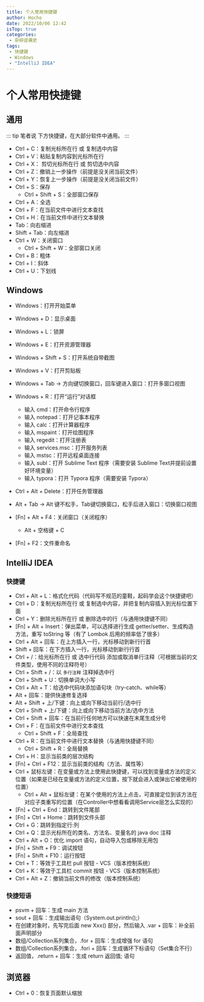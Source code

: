 ```yaml
---
title: 个人常用快捷键
author: Hocho
date: 2022/10/06 12:42
isTop: true
categories:
 - 杂碎逆袭史
tags:
 - 快捷键
 - Windows
 - "IntelliJ IDEA"
---
```


# 个人常用快捷键 <Badge text="持续更新" type="warning" />

## 通用

::: tip 笔者说
下方快捷键，在大部分软件中通用。
:::

- Ctrl + C：复制光标所在行 或 复制选中内容
- Ctrl + V：粘贴复制内容到光标所在行
- Ctrl + X： 剪切光标所在行 或 剪切选中内容
- Ctrl + Z：撤销上一步操作（前提是没关闭当前文件）
- Ctrl + Y：恢复上一步操作（前提是没关闭当前文件）
- Ctrl + S：保存
  - Ctrl + Shift + S：全部窗口保存
- Ctrl + A：全选
- Ctrl + F：在当前文件中进行文本查找
- Ctrl + H：在当前文件中进行文本替换
- Tab：向右缩进
- Shift + Tab：向左缩进
- Ctrl + W：关闭窗口
  - Ctrl + Shift + W：全部窗口关闭
- Ctrl + B：粗体
- Ctrl + I：斜体
- Ctrl + U：下划线

## Windows

- Windows：打开开始菜单
- Windows + D：显示桌面
- Windows + L：锁屏
- Windows + E：打开资源管理器
- Windows + Shift + S：打开系统自带截图
- Windows + V：打开剪贴板
- Windows + Tab -> 方向键切换窗口，回车键进入窗口：打开多窗口视图
- Windows + R：打开“运行”对话框
  - 输入 cmd：打开命令行程序
  - 输入 notepad：打开记事本程序
  - 输入 calc：打开计算器程序
  - 输入 mspaint：打开绘图程序
  - 输入 regedit：打开注册表
  - 输入 services.msc：打开服务列表
  - 输入 mstsc：打开远程桌面连接
  - 输入 subl：打开 Sublime Text 程序（需要安装 Sublime Text并提前设置好环境变量）
  - 输入 typora：打开 Typora 程序（需要安装 Typora）
  
- Ctrl + Alt + Delete：打开任务管理器

- Alt + Tab -> Alt 键不松手，Tab键切换窗口，松手后进入窗口：切换窗口视图
- [Fn] + Alt + F4：关闭窗口（关闭程序）
  - Alt + 空格键 + C
- [Fn] + F2：文件重命名

## IntelliJ IDEA

### 快捷键

- Ctrl + Alt + L：格式化代码（代码写不规范的童鞋，起码学会这个快捷键吧）
- Ctrl + D：复制光标所在行 或 复制选中内容，并把复制内容插入到光标位置下面
- Ctrl + Y：删除光标所在行 或 删除选中的行（与通用快捷键不同）
- [Fn] + Alt + Insert：弹出菜单，可以选择进行生成 getter/setter、生成构造方法，重写 toString 等（有了 Lombok 后用的频率低了很多）
- Ctrl + Alt + 回车：在上方插入一行，光标移动到新行行首
- Shift + 回车：在下方插入一行，光标移动到新行行首
- Ctrl + /：给光标所在行 或 选中行代码 添加或取消单行注释（可根据当前的文件类型，使用不同的注释符号）
- Ctrl + Shift + /：以 `多行注释` 注释掉选中行
- Ctrl + Shift + U：切换单词大小写
- Ctrl + Alt + T：给选中代码块添加语句块（try-catch、while等）
- Alt + 回车：提供快速修复选择
- Alt + Shift + 上/下键：向上或向下移动当前行/选中行
- Ctrl + Shift + 上/下键：向上或向下移动当前方法/选中方法
- Ctrl + Shift + 回车：在当前行任何地方可以快速在末尾生成分号
- Ctrl + F：在当前文件中进行文本查找
  - Ctrl + Shift + F：全局查找
- Ctrl + R：在当前文件中进行文本替换（与通用快捷键不同）
  - Ctrl + Shift + R：全局替换
- Ctrl + H：显示当前类的层次结构
-  [Fn] + Ctrl + F12：显示当前类的结构（方法、属性等）
- Ctrl + 鼠标左键：在变量或方法上使用此快捷键，可以找到变量或方法的定义位置（如果是已经在变量或方法的定义位置，按下就会进入或弹出它被使用的位置）
  - Ctrl + Alt + 鼠标左键：在某个使用的方法上点击，可直接定位到该方法在对应子类重写的位置（在Controller中想看看调用Service层怎么实现的）
- [Fn] + Ctrl + End：跳转到文件尾部
- [Fn] + Ctrl + Home：跳转到文件头部
- Ctrl + G：跳转到指定行:列
- Ctrl + Q：显示光标所在的类名、方法名、变量名的 java doc 注释
- Ctrl + Alt + O：优化 import 语句，自动导入包或移除无用包
- [Fn] + Shift + F9：调试按钮
- [Fn] + Shift + F10：运行按钮
- Ctrl + T：等效于工具栏 pull 按钮 - VCS（版本控制系统）
- Ctrl + K：等效于工具栏 commit 按钮 - VCS（版本控制系统）
- Ctrl + Alt + Z：撤销当前文件的修改（版本控制系统）

### 快捷短语

- psvm + 回车：生成 main 方法
- sout + 回车：生成输出语句（System.out.println();）
- 在创建对象时，先写完后面 new Xxx() 部分，然后输入 .var + 回车：补全前面声明部分
- 数组/Collection系列集合，.for + 回车：生成增强 for 语句
- 数组/Collection系列集合，.fori + 回车：生成循环下标语句（Set集合不行）
- 返回值，.return + 回车：生成 return 返回值; 语句

## 浏览器

- Ctrl + 0：恢复页面默认缩放